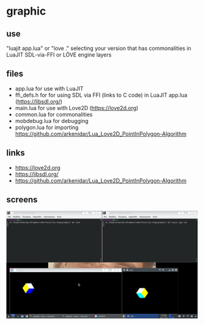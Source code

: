 # graphic

## use

"luajit app.lua" or "love ." selecting your version that has commonalities in LuaJIT SDL-via-FFI or LÖVE engine layers

## files

- app.lua for use with LuaJIT
- ffi_defs.h for for using SDL via FFI (links to C code) in LuaJIT app.lua (https://libsdl.org/)
- main.lua for use with Love2D (https://love2d.org)
- common.lua for commonalities
- mobdebug.lua for debugging
- polygon.lua for importing https://github.com/arkenidar/Lua_Love2D_PointInPolygon-Algorithm

## links
- https://love2d.org
- https://libsdl.org/
- https://github.com/arkenidar/Lua_Love2D_PointInPolygon-Algorithm

## screens

!["luajit app.lua" and "love ." similarity](docs/Screenshot_20221122_195044.png?raw=true "running it")
